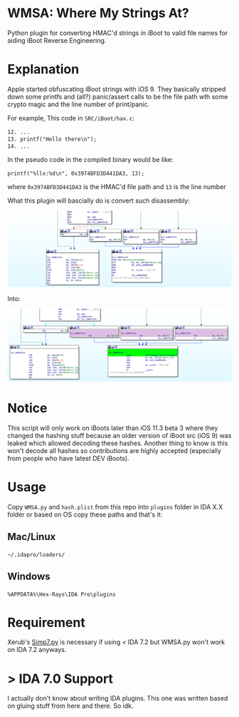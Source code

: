 # WMSA: Where My Strings At?

Python plugin for converting HMAC'd strings in iBoot to valid file names for aiding iBoot Reverse Engineering.

# Explanation

Apple started obfuscating iBoot strings with iOS 9. They basically stripped down some printfs and (all?) panic/assert calls to be the file path wth some crypto magic and the line number of print/panic.

For example, This code in `SRC/iBoot/hax.c`:

```
12. ...
13. printf("Hello there\n");
14. ...
```

In the pseudo code in the compiled binary would be like:

```
printf("%llx:%d\n", 0x3974BFD3D441DA3, 13);
```

where `0x3974BFD3D441DA3` is the HMAC'd file path and `13` is the line number

What this plugin will bascially do is convert such disassembly:

<p align="center"><img src="etc/2.PNG"/></p>

Into:

<p align="center"><img src="etc/1.PNG"/></p>

# Notice

This script will only work on iBoots later than iOS 11.3 beta 3 where they changed the hashing stuff because an older version of iBoot src (iOS 9) was leaked which allowed decoding these hashes.
Another thing to know is this won't decode all hashes so contributions are highly accepted (especially from people who have latest DEV iBoots).

# Usage

Copy `WMSA.py` and `hash.plist` from this repo into `plugins` folder in IDA X.X folder or based on OS copy these paths and that's it:

## Mac/Linux

`~/.idapro/loaders/`

## Windows

`%APPDATA%\Hex-Rays\IDA Pro\plugins`

# Requirement

Xerub's [Simp7.py](https://github.com/xerub/idastuff/blob/master/arm64/Simp7.py) is necessary if using < IDA 7.2 but WMSA.py won't work on IDA 7.2 anyways.

# > IDA 7.0 Support

I actually don't know about writing IDA plugins. This one was written based on gluing stuff from here and there. So idk.